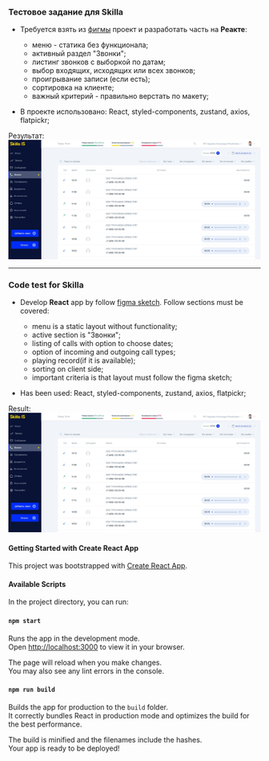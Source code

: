 ### Тестовое задание для Skilla

- Требуется взять из [фигмы](https://www.figma.com/file/ZMa8t9WrBvtwL2rigfrKHS/Test-task-for-the-developer-2023?type=design&node-id=0%3A1&t=VqpmXS3vFW140ZeN-1) проект и разработать часть на **Реакте**:
  - меню - статика без функционала;
  - активный раздел "Звонки";
  - листинг звонков с выборкой по датам;
  - выбор входящих, исходящих или всех звонков;
  - проигрывание записи (если есть);
  - сортировка на клиенте;
  - важный критерий - правильно верстать по макету;

- В проекте использовано: React, styled-components, zustand, axios, flatpickr;

Результат:
![Скриншот рабочего приложения](/public/img/preview-1.jpg)

---

### Code test for Skilla

- Develop **React** app by follow [figma sketch](https://www.figma.com/file/ZMa8t9WrBvtwL2rigfrKHS/Test-task-for-the-developer-2023?type=design&node-id=0%3A1&t=VqpmXS3vFW140ZeN-1). Follow sections must be covered: 
  - menu is a static layout without functionality;
  - active section is "Звонки";
  - listing of calls with option to choose dates;
  - option of incoming and outgoing call types;
  - playing record(if it is available);
  - sorting on client side;
  - important criteria is that layout must follow the figma sketch;

- Has been used: React, styled-components, zustand, axios, flatpickr;

Result:
![Snapshot of working app](/public/img/preview-1.jpg)



#### Getting Started with Create React App

This project was bootstrapped with [Create React App](https://github.com/facebook/create-react-app).

#### Available Scripts

In the project directory, you can run:

#### `npm start`

Runs the app in the development mode.\
Open [http://localhost:3000](http://localhost:3000) to view it in your browser.

The page will reload when you make changes.\
You may also see any lint errors in the console.


#### `npm run build`

Builds the app for production to the `build` folder.\
It correctly bundles React in production mode and optimizes the build for the best performance.

The build is minified and the filenames include the hashes.\
Your app is ready to be deployed!
